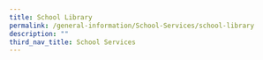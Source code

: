 ```yaml
---
title: School Library
permalink: /general-information/School-Services/school-library
description: ""
third_nav_title: School Services
---
```

